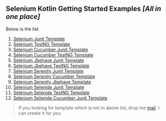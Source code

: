  ## Selenium Kotlin Getting Started Examples *[All in one place]*
 
 Below is the list
 
  1. [Selenium Junit Template](https://github.com/sridharbandi/Selenium-Kotlin-Getting-Started-Examples/tree/master/Selenium-Junit-Template)
  2. [Selenium TestNG Template](https://github.com/sridharbandi/Selenium-Kotlin-Getting-Started-Examples/tree/master/Selenium-Testng-Template)
  3. [Selenium Cucumber Junit Template](https://github.com/sridharbandi/Selenium-Kotlin-Getting-Started-Examples/tree/master/Selenium-Cucumber-Junit-Template)
  4. [Selenium Cucumber TestNG Template](https://github.com/sridharbandi/Selenium-Kotlin-Getting-Started-Examples/tree/master/Selenium-Cucumber-Testng-Template)
  5. [Selenium Jbehave Junit Template](https://github.com/sridharbandi/Selenium-Kotlin-Getting-Started-Examples/tree/master/Selenium-Jbehave-Junit-Template)
  6. [Selenium Jbehave TestNG Template](https://github.com/sridharbandi/Selenium-Kotlin-Getting-Started-Examples/tree/master/Selenium-Jbehave-Testng-Template)
  7. [Selenium Serenity Junit Template](https://github.com/sridharbandi/Selenium-Kotlin-Getting-Started-Examples/tree/master/Selenium-Serenity-Junit-Template)
  8. [Selenium Serenity Cucumber Template](https://github.com/sridharbandi/Selenium-Kotlin-Getting-Started-Examples/tree/master/Selenium-Serenity-Cucumber-Template)
  9. [Selenium Serenity Jbehave Template](https://github.com/sridharbandi/Selenium-Kotlin-Getting-Started-Examples/tree/master/Selenium-Serenity-Jbehave-Template)
 10. [Selenium Selenide Junit Template](https://github.com/sridharbandi/Selenium-Kotlin-Getting-Started-Examples/tree/master/Selenium-Selenide-Junit-Template)
 11. [Selenium Selenide TestNG Template](https://github.com/sridharbandi/Selenium-Kotlin-Getting-Started-Examples/tree/master/Selenium-Selenide-Testng-Template)
 12. [Selenium Selenide Cucumber Junit Template](https://github.com/sridharbandi/Selenium-Kotlin-Getting-Started-Examples/tree/master/Selenium-Selenide-Cucumber-Junit-Template)
  
> If you looking for template which is not in above list, drop me [mail](mailto:sridhar.bandi.ece@gmail.com). I can create it for you.